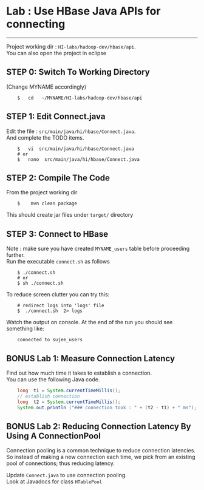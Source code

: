 # Lab : Use HBase Java APIs for connecting
----

Project working dir : `HI-labs/hadoop-dev/hbase/api`.   
You can also open the project in eclipse


## STEP 0: Switch To Working Directory
(Change MYNAME accordingly)
```
    $   cd   ~/MYNAME/HI-labs/hadoop-dev/hbase/api
```


## STEP 1:  Edit Connect.java
Edit the file : `src/main/java/hi/hbase/Connect.java`.   
And complete the TODO items.
```
    $   vi  src/main/java/hi/hbase/Connect.java
    # or
    $   nano  src/main/java/hi/hbase/Connect.java
```

## STEP 2: Compile The Code
From the project working dir
```
    $    mvn clean package
```
This should create jar files under `target/` directory


## STEP 3: Connect to HBase
Note : make sure you have created `MYNAME_users` table before proceeding further.  
Run the executable `connect.sh` as follows
```
    $ ./connect.sh
    # or
    $ sh ./connect.sh
```

To reduce screen clutter you can try this:
```
    # redirect logs into 'logs' file
    $  ./connect.sh  2> logs
```

Watch the output on console.
At the end of the run you should see something like:
```
    connected to sujee_users
```



## BONUS Lab 1: Measure Connection Latency
Find out how much time it takes to establish a connection.  
You can use the following Java code.

```java
    long  t1 = System.currentTimeMillis();
    // establish connection
    long  t2 = System.currentTimeMillis();
    System.out.println ("### connection took : " + (t2 - t1) + " ms");
```


## BONUS Lab 2: Reducing Connection Latency By Using A ConnectionPool

Connection pooling is a common technique to reduce connection latencies.   
So instead of making a new connection each time,  we pick from an existing pool of connections; thus reducing latency.

Update `Connect.java` to use connection pooling.   
Look at Javadocs for class `HTablePool`
